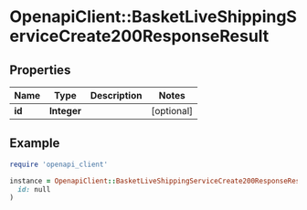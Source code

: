 # OpenapiClient::BasketLiveShippingServiceCreate200ResponseResult

## Properties

| Name | Type | Description | Notes |
| ---- | ---- | ----------- | ----- |
| **id** | **Integer** |  | [optional] |

## Example

```ruby
require 'openapi_client'

instance = OpenapiClient::BasketLiveShippingServiceCreate200ResponseResult.new(
  id: null
)
```

